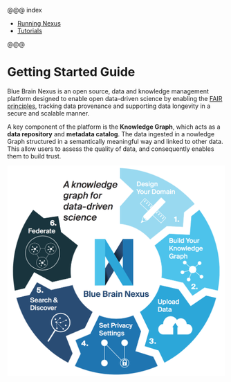 @@@ index

* [Running Nexus](running-nexus/index.md)
* [Tutorials](../../tutorial/index.md)

@@@

# Getting Started Guide

Blue Brain Nexus is an open source, data and knowledge management platform designed to enable open data-driven science by enabling the [FAIR principles](https://www.go-fair.org/fair-principles/), tracking data provenance and supporting data longevity in a secure and scalable manner.

A key component of the platform is the **Knowledge Graph**, which acts as a **data repository** and **metadata catalog**. The data ingested in a nowledge Graph structured in a semantically meaningful way and linked to other data. This allow users to assess the quality of data, and consequently enables them to build trust.

![Nexus platform](./assets/nexus-infographics.png "Nexus platform")
